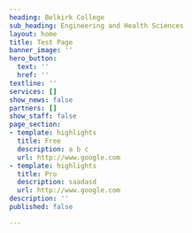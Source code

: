 ```yaml
---
heading: Belkirk College
sub_heading: Engineering and Health Sciences
layout: home
title: Test Page
banner_image: ''
hero_button:
  text: ''
  href: ''
textline: ''
services: []
show_news: false
partners: []
show_staff: false
page_section:
- template: highlights
  title: Free
  description: a b c
  url: http://www.google.com
- template: highlights
  title: Pro
  description: saadasd
  url: http://www.google.com
description: ''
published: false

---
```

